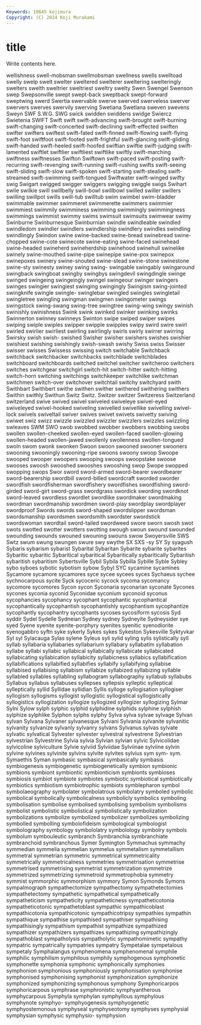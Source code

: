 ```yaml
---
Keywords: 10645 kojimura
Copyright: (C) 2024 Koji Murakami
---
```


# title

Write contents here.



wellishness swell-mobsman swellmobsman swellness swells
swelltoad swelly swelp swelt swelter sweltered swelterer sweltering swelteringly swelters
swelth sweltrier sweltriest sweltry swelty Swen Swengel Swenson swep Swepsonville
swept swept-back sweptback swept-forward sweptwing swerd Swertia swervable swerve swerved
swerveless swerver swervers swerves swervily swerving Swetiana Swetlana sweven swevens
Sweyn SWF S.W.G. SWG swick swidden swiddens swidge Swiercz Swietenia
SWIFT Swift swift swift-advancing swift-brought swift-burning swift-changing swift-concerted swift-declining swift-effected
swiften swifter swifters swiftest swift-fated swift-finned swift-flowing swift-flying swift-foot swiftfoot
swift-footed swift-frightful swift-glancing swift-gliding swift-handed swift-heeled swift-hoofed swiftian swiftie swift-judging
swift-lamented swiftlet swiftlier swiftliest swiftlike swiftly swift-marching swiftness swiftnesses Swifton
Swiftown swift-paced swift-posting swift-recurring swift-revenging swift-running swift-rushing swifts swift-seeing swift-sliding
swift-slow swift-spoken swift-starting swift-stealing swift-streamed swift-swimming swift-tongued Swiftwater swift-winged swifty
swig Swigart swigged swigger swiggers swigging swiggle swigs Swihart swile
swilkie swill swillbelly swill-bowl swillbowl swilled swiller swillers swilling swillpot
swills swill-tub swilltub swim swimbel swim-bladder swimmable swimmer swimmeret swimmerette
swimmers swimmier swimmiest swimmily swimminess swimming swimmingly swimmingness swimmings swimmist
swimmy swims swimsuit swimsuits swimwear swimy Swinburne Swinburnesque Swinburnian swindle
swindleable swindled swindledom swindler swindlers swindlership swindlery swindles swindling swindlingly
Swindon swine swine-backed swine-bread swinebread swine-chopped swine-cote swinecote swine-eating swine-faced
swinehead swine-headed swineherd swineherdship swinehood swinehull swinelike swinely swine-mouthed swine-pipe
swinepipe swine-pox swinepox swinepoxes swinery swine-snouted swine-stead swine-stone swinestone swine-sty
swinesty swiney swing swing- swingable swingably swingaround swingback swingboat swingby
swingbys swingdevil swingdingle swinge swinged swingeing swingeingly swingel swingeour swinger
swingers swinges swingier swingiest swinging swingingly Swingism swing-jointed swingknife swingle
swingle- swinglebar swingled swingles swingletail swingletree swingling swingman swingmen swingometer
swings swingstock swing-swang swing-tree swingtree swing-wing swingy swinish swinishly swinishness
Swink swink swinked swinker swinking swinks Swinnerton swinney swinneys Swinton
swipe swiped swiper swipes swiping swiple swiples swipper swipple swipples
swipy swird swire swirl swirled swirlier swirliest swirling swirlingly swirls
swirly swirrer swirring Swirsky swish swish- swished Swisher swisher swishers
swishes swishier swishiest swishing swishingly swish-swash swishy Swiss swiss Swisser
swisser swisses Swissess swissing switch switchable Switchback switchback switchbacker switchbacks
switchblade switchblades switchboard switchboards switched switchel switcher switcheroo switchers switches
switchgear switchgirl switch-hit switch-hitter switch-hitting switch-horn switching switchings switchkeeper switchlike
switchman switchmen switch-over switchover switchtail switchy switchyard swith Swithbart Swithbert
swithe swithen swither swithered swithering swithers Swithin swithly Swithun Switz
Switz. Switzer switzer Switzeress Switzerland switzerland swive swived swivel swiveled
swiveleye swivel-eyed swiveleyed swivel-hooked swiveling swivelled swivellike swivelling swivel-lock swivels
swiveltail swiver swives swivet swivets swivetty swiving swiwet swiz swizz
swizzle swizzled swizzler swizzlers swizzles swizzling swleaves SWM SWO swob
swobbed swobber swobbers swobbing swobs swollen swollen-cheeked swollen-eyed swollen-faced swollen-glowing
swollen-headed swollen-jawed swollenly swollenness swollen-tongued swoln swom swonk swonken Swoon
swoon swooned swooner swooners swooning swooningly swooning-ripe swoons swoony swoop
Swoope swooped swooper swoopers swooping swoops swoopstake swoose swooses swoosh
swooshed swooshes swooshing swop Swope swopped swopping swops Swor sword
sword-armed sword-bearer swordbearer sword-bearership swordbill sword-billed swordcraft sworded sworder swordfish
swordfisherman swordfishery swordfishes swordfishing sword-girded sword-girt sword-grass swordgrass swordick swording
swordknot sword-leaved swordless swordlet swordlike swordmaker swordmaking swordman swordmanship swordmen
sword-play swordplay swordplayer swordproof Swords swords sword-shaped swordslipper swordsman swordsmanship
swordsmen swordsmith swordster swordstick swordswoman swordtail sword-tailed swordweed swore sworn
swosh swot swots swotted swotter swotters swotting swough swoun swound
swounded swounding swounds swouned swouning swouns swow Swoyersville SWS Swtz
swum swung swungen swure swy swythe SX SXS -sy SY
Sy syagush Sybaris sybarism sybarist Sybarital Sybaritan Sybarite sybarite sybarites
Sybaritic sybaritic Sybaritical sybaritical Sybaritically sybaritically Sybaritish sybaritish sybaritism Sybertsville
Sybil Sybila Sybilla Sybille Syble Sybley sybo syboes sybotic sybotism
sybow Sybyl SYC sycamine sycamines Sycamore sycamore sycamores syce sycee
sycees syces Sychaeus sychee sychnocarpous sycite Syck sycoceric sycock sycoma
sycomancy sycomore sycomores Sycon sycon Syconaria syconarian syconate Sycones sycones
syconia syconid Syconidae syconium syconoid syconus sycophancies sycophancy sycophant sycophantic
sycophantical sycophantically sycophantish sycophantishly sycophantism sycophantize sycophantly sycophantry sycophants sycoses
sycosiform sycosis Syd syddir Sydel Sydelle Sydneian Sydney sydney Sydneyite
Sydneysider sye syed Syene syenite syenite-porphyry syenites syenitic syenodiorite syenogabbro
syftn syke sykerly Sykes sykes Sykeston Sykesville Syktyvkar Syl syl
Sylacauga Sylas sylene Syleus syli sylid syling sylis sylistically syll
syllab syllabaria syllabaries syllabarium syllabary syllabatim syllabation syllabe syllabi syllabic
syllabical syllabically syllabicate syllabicated syllabicating syllabication syllabicity syllabicness syllabics syllabification
syllabifications syllabified syllabifies syllabify syllabifying syllabise syllabised syllabising syllabism syllabize
syllabized syllabizing syllable syllabled syllables syllabling syllabogram syllabography syllabub syllabubs
Syllabus syllabus syllabuses syllepses syllepsis sylleptic sylleptical sylleptically syllid Syllidae
syllidian Syllis sylloge syllogisation syllogiser syllogism syllogisms syllogist syllogistic syllogistical
syllogistically syllogistics syllogization syllogize syllogized syllogizer syllogizing Sylmar Sylni Sylow
sylph sylphic sylphid sylphidine sylphids sylphine sylphish sylphize sylphlike Sylphon
sylphs sylphy Sylva sylva sylvae sylvage Sylvan sylvan Sylvana Sylvaner
sylvanesque Sylvani Sylvania sylvanite sylvanitic sylvanity sylvanize sylvanly sylvanry sylvans
Sylvanus sylvas sylvate sylvatic sylvatical Sylvester sylvester sylvestral sylvestrene Sylvestrian
sylvestrian Sylvestrine Sylvia sylvia Sylvian sylvian sylvic Sylvicolidae sylvicoline sylviculture
Sylvie sylviid Sylviidae Sylviinae sylviine sylvin sylvine sylvines sylvinite sylvins
sylvite sylvites sylvius sym sym- sym. Symaethis Syman symbasic symbasical
symbasically symbasis symbiogenesis symbiogenetic symbiogenetically symbion symbionic symbions symbiont symbiontic
symbionticism symbionts symbioses symbiosis symbiot symbiote symbiotes symbiotic symbiotical symbiotically
symbiotics symbiotism symbiotrophic symbiots symblepharon symbol symbolaeography symbolater symbolatrous symbolatry
symboled symbolic symbolical symbolically symbolicalness symbolicly symbolics symboling symbolisation symbolise
symbolised symbolising symbolism symbolisms symbolist symbolistic symbolistical symbolistically symbolization symbolizations
symbolize symbolized symbolizer symbolizes symbolizing symbolled symbolling symbolofideism symbological symbologist
symbolography symbology symbololatry symbolology symbolry symbols symbolum symbouleutic symbranch Symbranchia
symbranchiate symbranchoid symbranchous Symer Symington Symmachus symmachy symmedian symmelia symmelian
symmelus symmetalism symmetallism symmetral symmetrian symmetric symmetrical symmetricality symmetrically symmetricalness
symmetries symmetrisation symmetrise symmetrised symmetrising symmetrist symmetrization symmetrize symmetrized symmetrizing
symmetroid symmetrophobia symmetry symmist symmorphic symmorphism symmory Symon Symonds Symons
sympalmograph sympathectomize sympathectomy sympathetectomies sympathetectomy sympathetic sympathetical sympathetically sympatheticism sympatheticity
sympatheticness sympatheticotonia sympatheticotonic sympathetoblast sympathic sympathicoblast sympathicotonia sympathicotonic sympathicotripsy sympathies
sympathin sympathique sympathise sympathised sympathiser sympathising sympathisingly sympathism sympathist sympathize
sympathized sympathizer sympathizers sympathizes sympathizing sympathizingly sympathoblast sympatholysis sympatholytic sympathomimetic
sympathy sympatric sympatrically sympatries sympatry Sympetalae sympetalous sympetaly Symphalangus symphenomena
symphenomenal symphile symphilic symphilism symphilous symphily symphogenous symphonetic symphonette symphonia
symphonic symphonically symphonies symphonion symphonious symphoniously symphonisation symphonise symphonised symphonising
symphonist symphonization symphonize symphonized symphonizing symphonous symphony Symphoricarpos symphoricarpous symphrase
symphronistic symphyantherous symphycarpous Symphyla symphylan symphyllous symphylous symphynote symphyo- symphyogenesis
symphyogenetic symphyostemonous symphyseal symphyseotomy symphyses symphysial symphysian symphysic symphysio- symphysion

